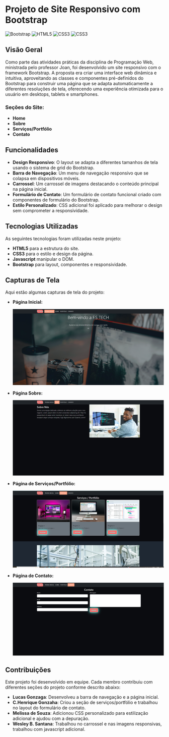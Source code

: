 # Projeto de Site Responsivo com Bootstrap

![Bootstrap](https://img.shields.io/badge/Bootstrap-563D7C?style=for-the-badge&logo=bootstrap&logoColor=white)
![HTML5](https://img.shields.io/badge/HTML5-E34F26?style=for-the-badge&logo=html5&logoColor=white)
![CSS3](https://img.shields.io/badge/CSS3-1572B6?style=for-the-badge&logo=css3&logoColor=white)
![CSS3](https://shields.io/badge/JavaScript-F7DF1E?logo=JavaScript&logoColor=000&style=flat-square)


## Visão Geral
Como parte das atividades práticas da disciplina de Programação Web, ministrada pelo professor Joan, foi desenvolvido um site responsivo com o framework Bootstrap. A proposta era criar uma interface web dinâmica e intuitiva, aproveitando as classes e componentes pré-definidos do Bootstrap para construir uma página que se adapta automaticamente a diferentes resoluções de tela, oferecendo uma experiência otimizada para o usuário em desktops, tablets e smartphones.

### Seções do Site:
- **Home**
- **Sobre**
- **Serviços/Portfólio**
- **Contato**

## Funcionalidades
- **Design Responsivo**: O layout se adapta a diferentes tamanhos de tela usando o sistema de grid do Bootstrap.
- **Barra de Navegação**: Um menu de navegação responsivo que se colapsa em dispositivos móveis.
- **Carrossel**: Um carrossel de imagens destacando o conteúdo principal na página inicial.
- **Formulário de Contato**: Um formulário de contato funcional criado com componentes de formulário do Bootstrap.
- **Estilo Personalizado**: CSS adicional foi aplicado para melhorar o design sem comprometer a responsividade.

## Tecnologias Utilizadas
As seguintes tecnologias foram utilizadas neste projeto:

- **HTML5** para a estrutura do site.
- **CSS3** para o estilo e design da página.
- **Javascript** manipular o DOM.
- **Bootstrap** para layout, componentes e responsividade.

## Capturas de Tela
Aqui estão algumas capturas de tela do projeto:

- **Página Inicial:**
  
  ![Captura de Tela da Home](./img/home.png)
  
- **Página Sobre:**
  
  ![Captura de Tela do Sobre](./img/sobre.png)
  
- **Página de Serviços/Portfólio:**
  
  ![Captura de Tela do Portfólio](./img/serviços.png)
  
- **Página de Contato:**
  
  ![Captura de Tela do Contato](./img/contato.png)


## Contribuições
Este projeto foi desenvolvido em equipe. Cada membro contribuiu com diferentes seções do projeto conforme descrito abaixo:

- **Lucas Gonzaga**: Desenvolveu a barra de navegação e a página inicial.
- **C.Henrique Gonzaha**: Criou a seção de serviços/portfólio e trabalhou no layout do formulário de contato.
- **Melissa de Souza**: Adicionou CSS personalizado para estilização adicional e ajudou com a depuração.
- **Wesley B. Santana**: Trabalhou no carrossel e nas imagens responsivas, trabalhou com javascript adicional.
